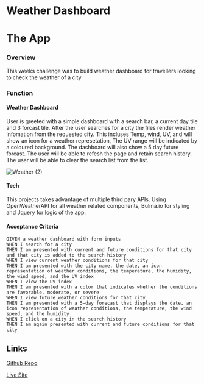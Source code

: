 # Weather Dashboard




# The App

### Overview

This weeks challenge was to build weather dashboard for travellers looking to check the weather of a city

### Function

#### Weather Dashboard

User is greeted with a simple dashboard with a search bar, a current day tile and 3 forcast tile. After the user searches for a city the files render weather infomation from the requested city. This incluses Temp, wind, UV, and will show an icon for a weather represetation, The UV range will be indicated by a coloured background.  The dashboard will also show a 5 day future forcast. The user will be able to refesh the page and retain search history. The user will be able to clear the search list from the list.

![Weather (2)](https://user-images.githubusercontent.com/107826386/191727902-7c873fd1-3128-4545-8d29-6aff766b4070.gif)




#### Tech

This projects takes advantage of multiple third pary APIs. Using OpenWeatherAPI for all weather related components, Bulma.io for styling and Jquery for logic of the app.

#### Acceptance Criteria
```
GIVEN a weather dashboard with form inputs
WHEN I search for a city
THEN I am presented with current and future conditions for that city and that city is added to the search history
WHEN I view current weather conditions for that city
THEN I am presented with the city name, the date, an icon representation of weather conditions, the temperature, the humidity, the wind speed, and the UV index
WHEN I view the UV index
THEN I am presented with a color that indicates whether the conditions are favorable, moderate, or severe
WHEN I view future weather conditions for that city
THEN I am presented with a 5-day forecast that displays the date, an icon representation of weather conditions, the temperature, the wind speed, and the humidity
WHEN I click on a city in the search history
THEN I am again presented with current and future conditions for that city
```


## Links

[Github Repo](https://github.com/AlexMastroianni/week-6-challenge)

[Live Site](https://alexmastroianni.github.io/week-6-challenge/)
